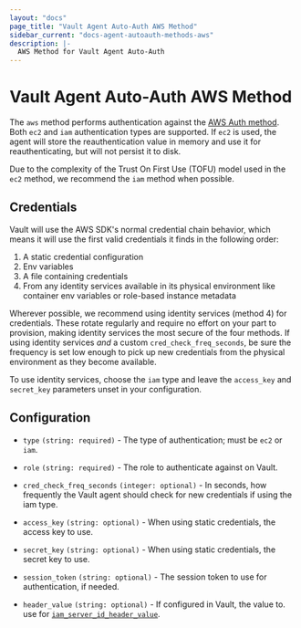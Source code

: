 ```yaml
---
layout: "docs"
page_title: "Vault Agent Auto-Auth AWS Method"
sidebar_current: "docs-agent-autoauth-methods-aws"
description: |-
  AWS Method for Vault Agent Auto-Auth
---
```


# Vault Agent Auto-Auth AWS Method 

The `aws` method performs authentication against the [AWS Auth
method](https://www.vaultproject.io/docs/auth/aws.html). Both `ec2` and `iam`
authentication types are supported. If `ec2` is used, the agent will store the
reauthentication value in memory and use it for reauthenticating, but will not
persist it to disk.

Due to the complexity of the Trust On First Use (TOFU) model used in the `ec2`
method, we recommend the `iam` method when possible.

## Credentials

Vault will use the AWS SDK's normal credential chain behavior, which means it
will use the first valid credentials it finds in the following order:

1. A static credential configuration
2. Env variables
3. A file containing credentials
4. From any identity services available in its physical environment like container env variables or role-based instance metadata
 
Wherever possible, we recommend using identity services (method 4) for credentials. 
These rotate regularly and require no effort on your part to provision, making 
identity services the most secure of the four methods. If using identity services _and_ a custom 
`cred_check_freq_seconds`, be sure the frequency is set low enough to pick up new credentials
from the physical environment as they become available.

To use identity services, choose the `iam` type and leave the `access_key` and `secret_key` 
parameters unset in your configuration.

## Configuration

- `type` `(string: required)` - The type of authentication; must be `ec2` or `iam`.

- `role` `(string: required)` - The role to authenticate against on Vault.

- `cred_check_freq_seconds` `(integer: optional)` - In seconds, how frequently the Vault agent should check for new credentials if using the iam type.

- `access_key` `(string: optional)` - When using static credentials, the access key to use.

- `secret_key` `(string: optional)` - When using static credentials, the secret key to use.

- `session_token` `(string: optional)` - The session token to use for authentication, if needed.

- `header_value` `(string: optional)` - If configured in Vault, the value to.
  use for
  [`iam_server_id_header_value`](https://www.vaultproject.io/api/auth/aws/index.html#iam_server_id_header_value).
